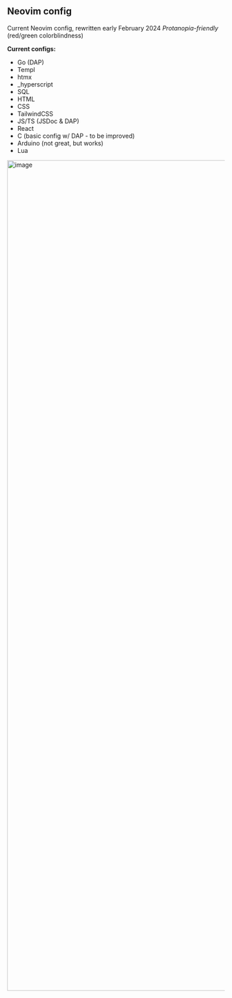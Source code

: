 ## Neovim config

Current Neovim config, rewritten early February 2024
*Protanopia-friendly* (red/green colorblindness)

**Current configs:**
- Go (DAP)
- Templ
- htmx
- _hyperscript
- SQL
- HTML
- CSS
- TailwindCSS
- JS/TS (JSDoc & DAP)
- React
- C (basic config w/ DAP - to be improved)
- Arduino (not great, but works)
- Lua

<img width="1920" alt="image"
    src="https://github.com/zyriab/dotfiles/assets/2111910/28087a9a-397c-48c5-b616-c8e744f36caf">

